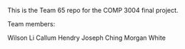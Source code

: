 This is the Team 65 repo for the COMP 3004 final project.

Team members:

Wilson Li
Callum Hendry
Joseph Ching
Morgan White
